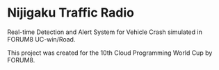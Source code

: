 # Nijigaku Traffic Radio

Real-time Detection and Alert System for Vehicle Crash simulated in FORUM8 UC-win/Road.

This project was created for the 10th Cloud Programming World Cup by FORUM8.
